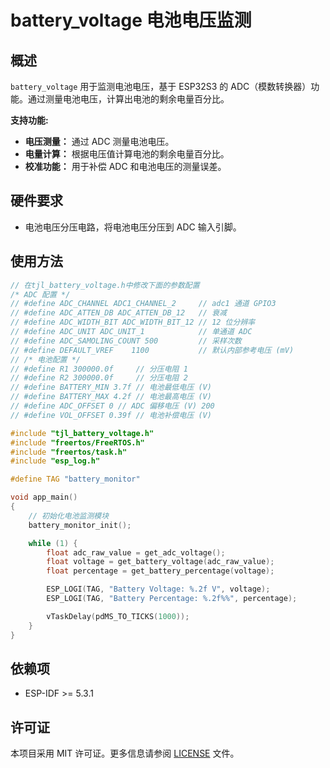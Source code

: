 # battery_voltage 电池电压监测
## 概述
`battery_voltage` 用于监测电池电压，基于 ESP32S3 的 ADC（模数转换器）功能。通过测量电池电压，计算出电池的剩余电量百分比。

**支持功能:**
- **电压测量：** 通过 ADC 测量电池电压。
- **电量计算：** 根据电压值计算电池的剩余电量百分比。
- **校准功能：** 用于补偿 ADC 和电池电压的测量误差。

## 硬件要求
- 电池电压分压电路，将电池电压分压到 ADC 输入引脚。


## 使用方法
``` c
// 在tjl_battery_voltage.h中修改下面的参数配置
/* ADC 配置 */
// #define ADC_CHANNEL ADC1_CHANNEL_2     // adc1 通道 GPIO3
// #define ADC_ATTEN_DB ADC_ATTEN_DB_12   // 衰减
// #define ADC_WIDTH_BIT ADC_WIDTH_BIT_12 // 12 位分辨率
// #define ADC_UNIT ADC_UNIT_1            // 单通道 ADC
// #define ADC_SAMOLING_COUNT 500         // 采样次数
// #define DEFAULT_VREF    1100           // 默认内部参考电压 (mV)
// /* 电池配置 */
// #define R1 300000.0f     // 分压电阻 1
// #define R2 300000.0f     // 分压电阻 2
// #define BATTERY_MIN 3.7f // 电池最低电压 (V)
// #define BATTERY_MAX 4.2f // 电池最高电压 (V)
// #define ADC_OFFSET 0 // ADC 偏移电压 (V) 200
// #define VOL_OFFSET 0.39f // 电池补偿电压 (V)

#include "tjl_battery_voltage.h"
#include "freertos/FreeRTOS.h"
#include "freertos/task.h"
#include "esp_log.h"

#define TAG "battery_monitor"

void app_main()
{
    // 初始化电池监测模块
    battery_monitor_init();

    while (1) {
        float adc_raw_value = get_adc_voltage();
        float voltage = get_battery_voltage(adc_raw_value);
        float percentage = get_battery_percentage(voltage);

        ESP_LOGI(TAG, "Battery Voltage: %.2f V", voltage);
        ESP_LOGI(TAG, "Battery Percentage: %.2f%%", percentage);

        vTaskDelay(pdMS_TO_TICKS(1000)); 
    }
}

```

## 依赖项

- ESP-IDF >= 5.3.1

## 许可证

本项目采用 MIT 许可证。更多信息请参阅 [LICENSE](LICENSE) 文件。


